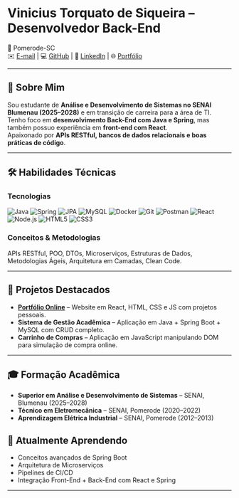# Vinicius Torquato de Siqueira – Desenvolvedor Back-End  

📍 Pomerode-SC  
✉️ [E-mail](mailto:viniv908@gmail.com) | 💻 [GitHub](https://github.com/Vinicius0988) | 🔗 [LinkedIn](https://www.linkedin.com/in/vinicius-siqueira908) | 🌐 [Portfólio](https://vinicius0988.github.io)  

---

## 🚀 Sobre Mim  
Sou estudante de **Análise e Desenvolvimento de Sistemas no SENAI Blumenau (2025–2028)** e em transição de carreira para a área de TI.  
Tenho foco em **desenvolvimento Back-End com Java e Spring**, mas também possuo experiência em **front-end com React**.  
Apaixonado por **APIs RESTful, bancos de dados relacionais e boas práticas de código**.  

---

## 🛠️ Habilidades Técnicas  

### Tecnologias  
![Java](https://img.shields.io/badge/Java-ED8B00?style=for-the-badge&logo=openjdk&logoColor=white)
![Spring](https://img.shields.io/badge/Spring-6DB33F?style=for-the-badge&logo=spring&logoColor=white)
![JPA](https://img.shields.io/badge/JPA-007396?style=for-the-badge&logo=java&logoColor=white)
![MySQL](https://img.shields.io/badge/MySQL-005C84?style=for-the-badge&logo=mysql&logoColor=white)
![Docker](https://img.shields.io/badge/Docker-2496ED?style=for-the-badge&logo=docker&logoColor=white)
![Git](https://img.shields.io/badge/Git-F05032?style=for-the-badge&logo=git&logoColor=white)
![Postman](https://img.shields.io/badge/Postman-FF6C37?style=for-the-badge&logo=postman&logoColor=white)
![React](https://img.shields.io/badge/React-20232A?style=for-the-badge&logo=react&logoColor=61DAFB)
![Node.js](https://img.shields.io/badge/Node.js-43853D?style=for-the-badge&logo=node.js&logoColor=white)
![HTML5](https://img.shields.io/badge/HTML5-E34F26?style=for-the-badge&logo=html5&logoColor=white)
![CSS3](https://img.shields.io/badge/CSS3-1572B6?style=for-the-badge&logo=css3&logoColor=white)

### Conceitos & Metodologias  
APIs RESTful, POO, DTOs, Microserviços, Estruturas de Dados, Metodologias Ágeis, Arquitetura em Camadas, Clean Code.  

---

## 📌 Projetos Destacados  

- **[Portfólio Online](https://vinicius0988.github.io)** – Website em React, HTML, CSS e JS com projetos pessoais.  
- **Sistema de Gestão Acadêmica** – Aplicação em Java + Spring Boot + MySQL com CRUD completo.  
- **Carrinho de Compras** – Aplicação em JavaScript manipulando DOM para simulação de compra online.  

---

## 🎓 Formação Acadêmica  
- **Superior em Análise e Desenvolvimento de Sistemas** – SENAI, Blumenau (2025–2028)  
- **Técnico em Eletromecânica** – SENAI, Pomerode (2020–2022)  
- **Aprendizagem Elétrica Industrial** – SENAI, Pomerode (2012–2013)  


## 📖 Atualmente Aprendendo  
- Conceitos avançados de Spring Boot  
- Arquitetura de Microserviços  
- Pipelines de CI/CD  
- Integração Front-End + Back-End com React e Spring  

---
